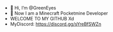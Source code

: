 - 👋 Hi, I’m @GreenEyes
- 💞️ Now I am a Minecraft Pocketmine Developer
- WELCOME TO MY GITHUB Xd
- MyDiscord: https://discord.gg/sYreBfSWZn

<!---
GreenEyes/GreenEyes is a ✨ special ✨ repository because its `README.md` (this file) appears on your GitHub profile.
You can click the Preview link to take a look at your changes.
--->
